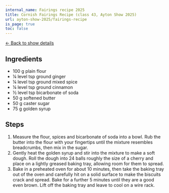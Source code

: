 ```yaml
---
internal_name: Fairings recipe 2025
title: Cornish Fairings Recipe (class 43, Ayton Show 2025)
url: ayton-show-2025/fairings-recipe
is_page: true
toc: false
---
```

[← Back to show details](/ayton-show-2025)

## Ingredients

* 100 g plain flour
* ¼ level tsp ground ginger
* ¼ level tsp ground mixed spice
* ¼ level tsp ground cinnamon
* ½ level tsp bicarbonate of soda
* 50 g softened butter
* 50 g caster sugar
* 75 g golden syrup

## Steps

1. Measure the flour, spices and bicarbonate of soda into a bowl. Rub the butter into the flour with your fingertips until the mixture resembles breadcrumbs, then mix in the sugar.
2. Gently heat the golden syrup and stir into the mixture to make a soft dough. Roll the dough into 24 balls roughly the size of a cherry and place on a lightly greased baking tray, allowing room for them to spread.
3. Bake in a preheated oven for about 10 minutes, then take the baking tray out of the oven and carefully hit on a solid surface to make the biscuits crack and spread. Bake for a further 5 minutes until they are a good even brown. Lift off the baking tray and leave to cool on a wire rack.
